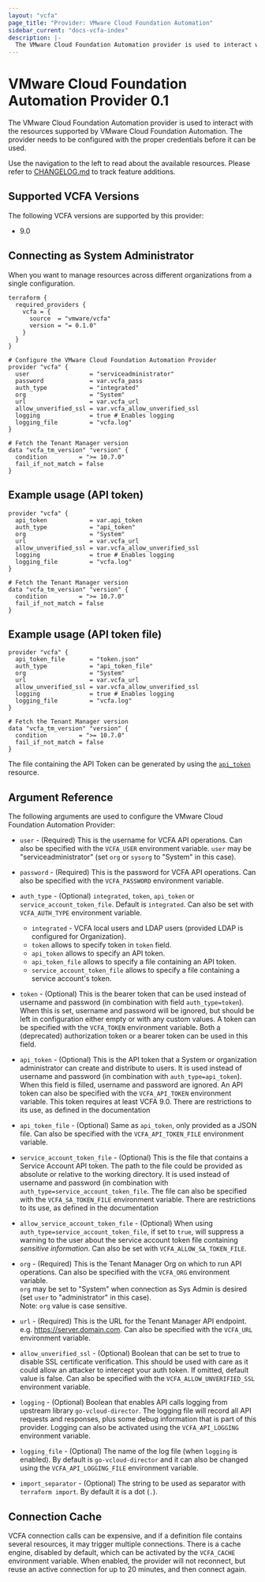 ```yaml
---
layout: "vcfa"
page_title: "Provider: VMware Cloud Foundation Automation"
sidebar_current: "docs-vcfa-index"
description: |-
  The VMware Cloud Foundation Automation provider is used to interact with the resources supported by VMware Cloud Foundation Automation. The provider needs to be configured with the proper credentials before it can be used.
---
```


# VMware Cloud Foundation Automation Provider 0.1

The VMware Cloud Foundation Automation provider is used to interact with the resources supported by VMware Cloud Foundation Automation. The provider needs to be configured with the proper credentials before it can be used.

Use the navigation to the left to read about the available resources. Please refer to
[CHANGELOG.md](https://github.com/vmware/terraform-provider-vcfa/blob/main/CHANGELOG.md)
to track feature additions.

## Supported VCFA Versions

The following VCFA versions are supported by this provider:

- 9.0

## Connecting as System Administrator

When you want to manage resources across different organizations from a single configuration.

```hcl
terraform {
  required_providers {
    vcfa = {
      source  = "vmware/vcfa"
      version = "= 0.1.0"
    }
  }
}

# Configure the VMware Cloud Foundation Automation Provider
provider "vcfa" {
  user                 = "serviceadministrator"
  password             = var.vcfa_pass
  auth_type            = "integrated"
  org                  = "System"
  url                  = var.vcfa_url
  allow_unverified_ssl = var.vcfa_allow_unverified_ssl
  logging              = true # Enables logging
  logging_file         = "vcfa.log"
}

# Fetch the Tenant Manager version
data "vcfa_tm_version" "version" {
  condition         = ">= 10.7.0"
  fail_if_not_match = false
}
```

## Example usage (API token)

```hcl
provider "vcfa" {
  api_token            = var.api_token
  auth_type            = "api_token"
  org                  = "System"
  url                  = var.vcfa_url
  allow_unverified_ssl = var.vcfa_allow_unverified_ssl
  logging              = true # Enables logging
  logging_file         = "vcfa.log"
}

# Fetch the Tenant Manager version
data "vcfa_tm_version" "version" {
  condition         = ">= 10.7.0"
  fail_if_not_match = false
}
```

## Example usage (API token file)

```hcl
provider "vcfa" {
  api_token_file       = "token.json"
  auth_type            = "api_token_file"
  org                  = "System"
  url                  = var.vcfa_url
  allow_unverified_ssl = var.vcfa_allow_unverified_ssl
  logging              = true # Enables logging
  logging_file         = "vcfa.log"
}

# Fetch the Tenant Manager version
data "vcfa_tm_version" "version" {
  condition         = ">= 10.7.0"
  fail_if_not_match = false
}
```

The file containing the API Token can be generated by using the 
[`api_token`](/providers/vmware/vcfa/latest/docs/resources/api_token) resource.

## Argument Reference

The following arguments are used to configure the VMware Cloud Foundation Automation Provider:

- `user` - (Required) This is the username for VCFA API operations. Can also be specified
  with the `VCFA_USER` environment variable. `user` may be "serviceadministrator" (set `org` or
  `sysorg` to "System" in this case).

- `password` - (Required) This is the password for VCFA API operations. Can
  also be specified with the `VCFA_PASSWORD` environment variable.

- `auth_type` - (Optional) `integrated`, `token`, `api_token` or `service_account_token_file`. 
  Default is `integrated`. Can also be set with `VCFA_AUTH_TYPE` environment variable. 
    - `integrated` - VCFA local users and LDAP users (provided LDAP is configured for Organization).
  - `token` allows to specify token in `token` field.
  - `api_token` allows to specify an API token.
  - `api_token_file` allows to specify a file containing an API token.
  - `service_account_token_file` allows to specify a file containing a service account's token.
  
- `token` - (Optional) This is the bearer token that can be used instead of username
   and password (in combination with field `auth_type=token`). When this is set, username and
   password will be ignored, but should be left in configuration either empty or with any custom
   values. A token can be specified with the `VCFA_TOKEN` environment variable.
   Both a (deprecated) authorization token or a bearer token can be used in this field.

- `api_token` - (Optional) This is the API token that a System or organization administrator can create and 
   distribute to users. It is used instead of username and password (in combination with `auth_type=api_token`). When
   this field is filled, username and password are ignored. An API token can also be specified with the `VCFA_API_TOKEN`
   environment variable. This token requires at least VCFA 9.0. There are restrictions to its use, as defined in the documentation

- `api_token_file` - (Optional) Same as `api_token`, only provided 
   as a JSON file. Can also be specified with the `VCFA_API_TOKEN_FILE` environment variable.
 
- `service_account_token_file` - (Optional) This is the file that contains a Service Account API token. The
   path to the file could be provided as absolute or relative to the working directory. It is used instead of username
   and password (in combination with `auth_type=service_account_token_file`. The file can also be specified with the 
   `VCFA_SA_TOKEN_FILE` environment variable. There are restrictions to its use, as defined in 
   the documentation

- `allow_service_account_token_file` - (Optional) When using `auth_type=service_account_token_file`,
  if set to `true`, will suppress a warning to the user about the service account token file containing *sensitive information*.
  Can also be set with `VCFA_ALLOW_SA_TOKEN_FILE`.

- `org` - (Required) This is the Tenant Manager Org on which to run API
  operations. Can also be specified with the `VCFA_ORG` environment
  variable.  
  `org` may be set to "System" when connection as Sys Admin is desired
  (set `user` to "administrator" in this case).  
  Note: `org` value is case sensitive.

- `url` - (Required) This is the URL for the Tenant Manager API endpoint. e.g.
  https://server.domain.com. Can also be specified with the `VCFA_URL` environment variable.

- `allow_unverified_ssl` - (Optional) Boolean that can be set to true to
  disable SSL certificate verification. This should be used with care as it
  could allow an attacker to intercept your auth token. If omitted, default
  value is false. Can also be specified with the
  `VCFA_ALLOW_UNVERIFIED_SSL` environment variable.

- `logging` - (Optional) Boolean that enables API calls logging from upstream library `go-vcloud-director`. 
   The logging file will record all API requests and responses, plus some debug information that is part of this 
   provider. Logging can also be activated using the `VCFA_API_LOGGING` environment variable.

- `logging_file` - (Optional) The name of the log file (when `logging` is enabled). By default is 
  `go-vcloud-director` and it can also be changed using the `VCFA_API_LOGGING_FILE` environment variable.
  
- `import_separator` - (Optional) The string to be used as separator with `terraform import`. By default
  it is a dot (`.`).

## Connection Cache

VCFA connection calls can be expensive, and if a definition file contains several resources, it may trigger 
multiple connections. There is a cache engine, disabled by default, which can be activated by the `VCFA_CACHE` 
environment variable. When enabled, the provider will not reconnect, but reuse an active connection for up to 20 
minutes, and then connect again.

[service-account]: /providers/vmware/vcfa/latest/docs/resources/service_account
[service-account-script]: https://github.com/vmware/terraform-provider-vcfa/blob/main/scripts/create_service_account.sh
[api-token]: /providers/vmware/vcfa/latest/docs/resource/api_token
